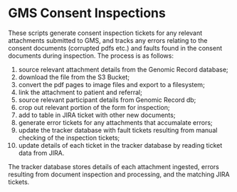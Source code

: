 # GMS Consent Inspections

These scripts generate consent inspection tickets for any relevant attachments submitted to GMS, and tracks any errors relating to the consent documents (corrupted pdfs etc.) and faults found in the consent documents during inspection.
The process is as follows:

1. source relevant attachment details from the Genomic Record database;
1. download the file from the S3 Bucket;
1. convert the pdf pages to image files and export to a filesystem;
1. link the attachment to patient and referral;
1. source relevant participant details from Genomic Record db;
1. crop out relevant portion of the form for inspection;
1. add to table in JIRA ticket with other new documents;
1. generate error tickets for any attachments that accumalate errors;
1. update the tracker database with fault tickets resulting from manual checking of the inspection tickets;
1. update details of each ticket in the tracker database by reading ticket data from JIRA.

The tracker database stores details of each attachment ingested, errors resulting from document inspection and processing, and the matching JIRA tickets.
